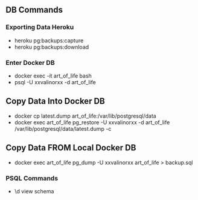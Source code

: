## DB Commands

### Exporting Data Heroku

- heroku pg:backups:capture
- heroku pg:backups:download

### Enter Docker DB

- docker exec -it art_of_life bash
- psql -U xxvalinorxx -d art_of_life

## Copy Data Into Docker DB

- docker cp latest.dump art_of_life:/var/lib/postgresql/data 
- docker exec art_of_life pg_restore -U xxvalinorxx -d art_of_life /var/lib/postgresql/data/latest.dump -c

## Copy Data FROM Local Docker DB
- docker exec art_of_life pg_dump -U xxvalinorxx art_of_life > backup.sql

### PSQL Commands
- \d view schema